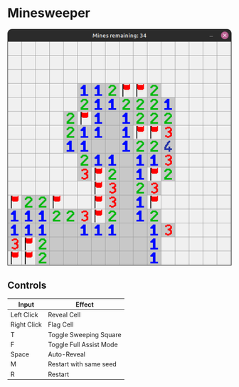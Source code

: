 # Minesweeper
 
![screenshot](Screenshot.png)

## Controls

| Input | Effect |
|-|-|
| Left Click | Reveal Cell |
| Right Click | Flag Cell |
| T | Toggle Sweeping Square |
| F | Toggle Full Assist Mode |
| Space | Auto-Reveal |
| M | Restart with same seed |
| R | Restart |